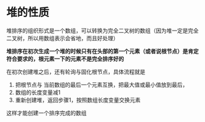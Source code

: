 # 堆的性质
堆排序的组织形式是一个数组，可以转换为完全二叉树的数组（因为堆一定是完全二叉树，所以用数组表示会省地，而且好处理）

**堆排序在初次生成一个堆的时候只有在头部的第一个元素（或者说根节点）是肯定符合要求的，根元素一下的元素不是完全排序好的**

在初次创建堆之后，还有轮询与固化根节点，具体流程就是
1. 把根节点与 当前数组的最后一个元素互换，把最大值或最小值放到最后，
2. 数组的长度变量减1
3. 重新创建堆，返回步骤1，按照数组长度变量交换元素

这样才能创建一个排序完成的数组